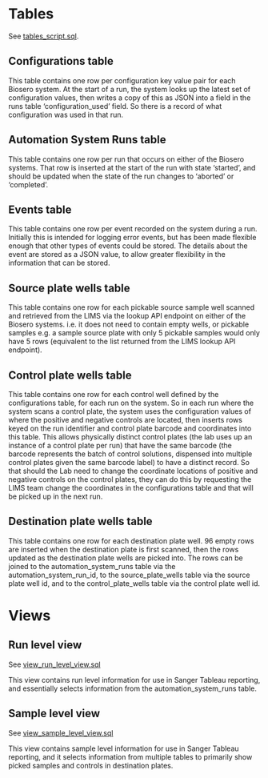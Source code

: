 # Tables
See [tables_script.sql](tables_script.sql).

## Configurations table
This table contains one row per configuration key value pair for each Biosero system. At the start of a run, the system looks up the latest set of configuration values, then writes a copy of this as JSON into a field in the runs table ‘configuration_used’ field. So there is a record of what configuration was used in that run.

## Automation System Runs table
This table contains one row per run that occurs on either of the Biosero systems. That row is inserted at the start of the run with state ‘started’, and should be updated when the state of the run changes to ‘aborted’ or ‘completed’.

## Events table
This table contains one row per event recorded on the system during a run. Initially this is intended for logging error events, but has been made flexible enough that other types of events could be stored. The details about the event are stored as a JSON value, to allow greater flexibility in the information that can be stored.

## Source plate wells table
This table contains one row for each pickable source sample well scanned and retrieved from the LIMS via the lookup API endpoint on either of the Biosero systems. i.e. it does not need to contain empty wells, or pickable samples e.g. a sample source plate with only 5 pickable samples would only have 5 rows (equivalent to the list returned from the LIMS lookup API endpoint).

## Control plate wells table
This table contains one row for each control well defined by the configurations table, for each run on the system. So in each run where the system scans a control plate, the system uses the configuration values of where the positive and negative controls are located, then inserts rows keyed on the run identifier and control plate barcode and coordinates into this table.
This allows physically distinct control plates (the lab uses up an instance of a control plate per run) that have the same barcode (the barcode represents the batch of control solutions, dispensed into multiple control plates given the same barcode label) to have a distinct record. So that should the Lab need to change the coordinate locations of positive and negative controls on the control plates, they can do this by requesting the LIMS team change the coordinates in the configurations table and that will be picked up in the next run.

## Destination plate wells table
This table contains one row for each destination plate well. 96 empty rows are inserted when the destination plate is first scanned, then the rows updated as the destination plate wells are picked into. The rows can be joined to the automation_system_runs table via the automation_system_run_id, to the source_plate_wells table via the source plate well id, and to the control_plate_wells table via the control plate well id.

# Views

## Run level view
See [view_run_level_view.sql](view_run_level_view.sql)

This view contains run level information for use in Sanger Tableau reporting, and essentially selects information from the automation_system_runs table.

## Sample level view
See [view_sample_level_view.sql](view_sample_level_view.sql)

This view contains sample level information for use in Sanger Tableau reporting, and it selects information from multiple tables to primarily show picked samples and controls in destination plates.
